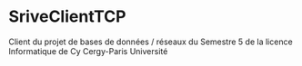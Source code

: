 # SriveClientTCP
Client du projet de bases de données / réseaux du Semestre 5 de la licence Informatique de Cy Cergy-Paris Université
